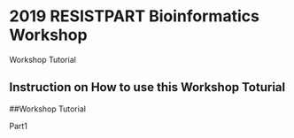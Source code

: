 # 2019 RESISTPART Bioinformatics Workshop
Workshop Tutorial

## Instruction on How to use this Workshop Toturial



##Workshop Tutorial 

Part1
